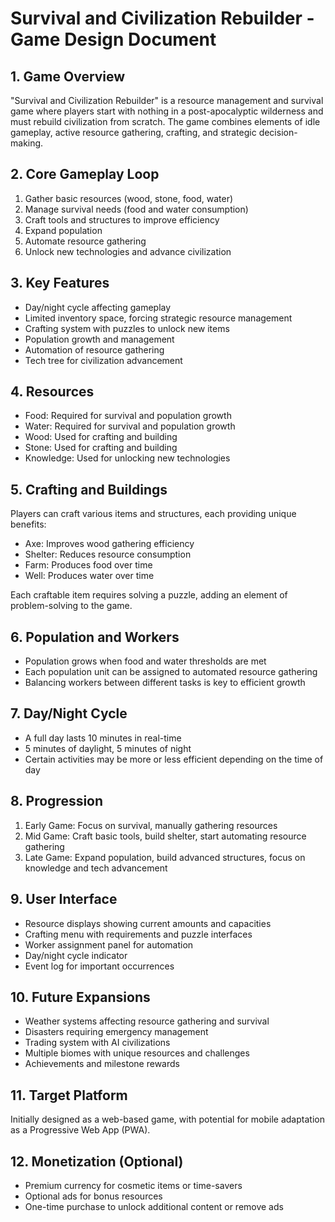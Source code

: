 # Survival and Civilization Rebuilder - Game Design Document

## 1. Game Overview

"Survival and Civilization Rebuilder" is a resource management and survival game 
where players start with nothing in a post-apocalyptic wilderness and must rebuild civilization from scratch. The game combines elements of idle gameplay, active resource gathering, crafting, and strategic decision-making.

## 2. Core Gameplay Loop

1. Gather basic resources (wood, stone, food, water)
2. Manage survival needs (food and water consumption)
3. Craft tools and structures to improve efficiency
4. Expand population
5. Automate resource gathering
6. Unlock new technologies and advance civilization

## 3. Key Features

- Day/night cycle affecting gameplay
- Limited inventory space, forcing strategic resource management
- Crafting system with puzzles to unlock new items
- Population growth and management
- Automation of resource gathering
- Tech tree for civilization advancement

## 4. Resources

- Food: Required for survival and population growth
- Water: Required for survival and population growth
- Wood: Used for crafting and building
- Stone: Used for crafting and building
- Knowledge: Used for unlocking new technologies

## 5. Crafting and Buildings

Players can craft various items and structures, each providing unique benefits:

- Axe: Improves wood gathering efficiency
- Shelter: Reduces resource consumption
- Farm: Produces food over time
- Well: Produces water over time

Each craftable item requires solving a puzzle, adding an element of problem-solving to the game.

## 6. Population and Workers

- Population grows when food and water thresholds are met
- Each population unit can be assigned to automated resource gathering
- Balancing workers between different tasks is key to efficient growth

## 7. Day/Night Cycle

- A full day lasts 10 minutes in real-time
- 5 minutes of daylight, 5 minutes of night
- Certain activities may be more or less efficient depending on the time of day

## 8. Progression

1. Early Game: Focus on survival, manually gathering resources
2. Mid Game: Craft basic tools, build shelter, start automating resource gathering
3. Late Game: Expand population, build advanced structures, focus on knowledge and tech advancement

## 9. User Interface

- Resource displays showing current amounts and capacities
- Crafting menu with requirements and puzzle interfaces
- Worker assignment panel for automation
- Day/night cycle indicator
- Event log for important occurrences

## 10. Future Expansions

- Weather systems affecting resource gathering and survival
- Disasters requiring emergency management
- Trading system with AI civilizations
- Multiple biomes with unique resources and challenges
- Achievements and milestone rewards

## 11. Target Platform

Initially designed as a web-based game, with potential for mobile adaptation as a Progressive Web App (PWA).

## 12. Monetization (Optional)

- Premium currency for cosmetic items or time-savers
- Optional ads for bonus resources
- One-time purchase to unlock additional content or remove ads